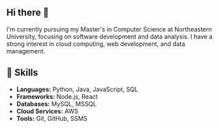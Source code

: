 ## Hi there 👋

I'm currently pursuing my Master's in Computer Science at Northeastern University, focusing on software development and data analysis. I have a strong interest in cloud computing, web development, 
and data management.

## 🚀 Skills
- **Languages:** Python, Java, JavaScript, SQL
- **Frameworks:** Node.js, React
- **Databases:** MySQL, MSSQL
- **Cloud Services:** AWS
- **Tools:** Git, GitHub, SSMS
<!--
**SmritiReddyy/SmritiReddyy** is a ✨ _special_ ✨ repository because its `README.md` (this file) appears on your GitHub profile.

Here are some ideas to get you started:

- 🔭 I’m currently working on ...
- 🌱 I’m currently learning ...
- 👯 I’m looking to collaborate on ...
- 🤔 I’m looking for help with ...
- 💬 Ask me about ...
- 📫 How to reach me: ...
- 😄 Pronouns: ...
- ⚡ Fun fact: ...
-->
